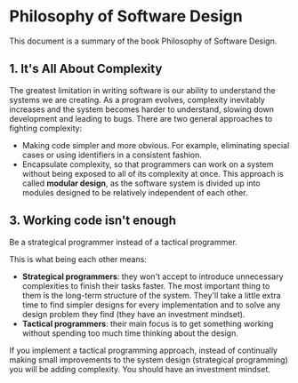 # Philosophy of Software Design

This document is a summary of the book Philosophy of Software Design.

## 1. It's All About Complexity

The greatest limitation in writing software is our ability to understand the systems we are creating. As a program evolves, complexity inevitably increases and the system becomes harder to understand, slowing down development and leading to bugs.
There are two general approaches to fighting complexity:
- Making code simpler and more obvious. For example, eliminating special cases or using identifiers in a consistent fashion.
- Encapsulate complexity, so that programmers can work on a system without being exposed to all of its complexity at once. This approach is called **modular design**, as the software system is divided up into modules designed to be relatively independent of each other.

## 3. Working code isn't enough
Be a strategical programmer instead of a tactical programmer. 

This is what being each other means:
- **Strategical programmers**: they won't accept to introduce unnecessary complexities to finish their tasks faster. The most important thing to them is the long-term structure of the system. They'll take a little extra time to find simpler designs for every implementation and to solve any design problem they find (they have an investment mindset).
- **Tactical programmers**: their main focus is to get something working without spending too much time thinking about the design.

If you implement a tactical programming approach, instead of continually making small improvements to the system design (strategical programming) you will be adding complexity. You should have an investment mindset.
